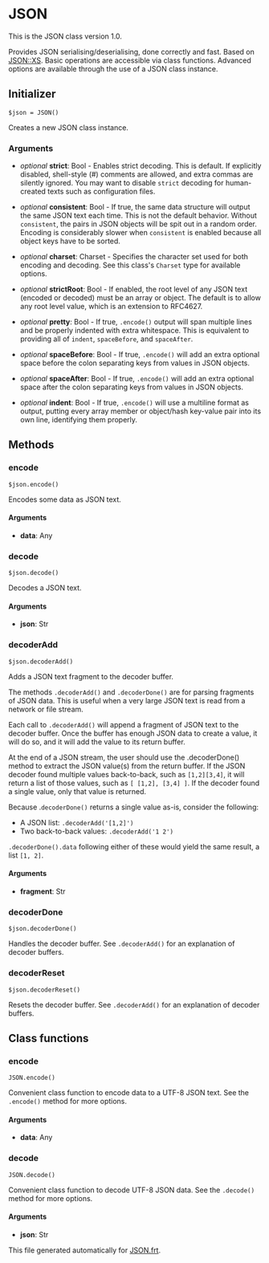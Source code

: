 


# JSON

This is the JSON class version 1.0.
  
Provides JSON serialising/deserialising, done correctly and fast.
Based on [JSON::XS](http://search.cpan.org/perldoc?JSON%3A%3AXS).
Basic operations are accessible via class functions. Advanced options are
available through the use of a JSON class instance.


## Initializer

```
$json = JSON()
```

Creates a new JSON class instance.


### Arguments

* *optional* __strict__: Bool - Enables strict decoding. This is default. If explicitly disabled,
shell-style (#) comments are allowed, and extra commas are
silently ignored. You may want to disable `strict` decoding for
human-created texts such as configuration files.

* *optional* __consistent__: Bool - If true, the same data structure will output the same JSON text each
time. This is not the default behavior. Without `consistent`, the pairs
in JSON objects will be spit out in a random order. Encoding is
considerably slower when `consistent` is enabled because all object
keys have to be sorted.

* *optional* __charset__: Charset - Specifies the character set used for both encoding and decoding. See
this class's `Charset` type for available options.

* *optional* __strictRoot__: Bool - If enabled, the root level of any JSON text (encoded or decoded) must be
an array or object. The default is to allow any root level value, which
is an extension to RFC4627.

* *optional* __pretty__: Bool - If true, `.encode()` output will span multiple lines and be properly
indented with extra whitespace. This is equivalent to providing all of
`indent`, `spaceBefore`, and `spaceAfter`.

* *optional* __spaceBefore__: Bool - If true, `.encode()` will add an extra optional space before the
colon separating keys from values in JSON objects.

* *optional* __spaceAfter__: Bool - If true, `.encode()` will add an extra optional space after
the colon separating keys from values in JSON objects.

* *optional* __indent__: Bool - If true, `.encode()` will use a multiline format as output, putting
every array member or object/hash key-value pair into its own line,
identifying them properly.

## Methods

### encode

```
$json.encode()
```

Encodes some data as JSON text.


#### Arguments

* __data__: Any  



### decode

```
$json.decode()
```

Decodes a JSON text.


#### Arguments

* __json__: Str  



### decoderAdd

```
$json.decoderAdd()
```

Adds a JSON text fragment to the decoder buffer.

The methods `.decoderAdd()` and `.decoderDone()` are for parsing fragments
of JSON data. This is useful when a very large JSON text is read from a
network or file stream.

Each call to `.decoderAdd()` will append a fragment of JSON text to the
decoder buffer. Once the buffer has enough JSON data to create a value, it
will do so, and it will add the value to its return buffer.

At the end of a JSON stream, the user should use the .decoderDone() method
to extract the JSON value(s) from the return buffer. If the JSON decoder
found multiple values back-to-back, such as `[1,2][3,4]`, it will return a
list of those values, such as `[ [1,2], [3,4] ]`. If the decoder found a
single value, only that value is returned.

Because .`decoderDone()` returns a single value as-is, consider the
following:

* A JSON list: `.decoderAdd('[1,2]')`
* Two back-to-back values: `.decoderAdd('1 2')`

`.decoderDone().data` following either of these would yield the same result,
a list `[1, 2]`.


#### Arguments

* __fragment__: Str  



### decoderDone

```
$json.decoderDone()
```

Handles the decoder buffer.
See `.decoderAdd()` for an explanation of decoder buffers.





### decoderReset

```
$json.decoderReset()
```

Resets the decoder buffer.
See `.decoderAdd()` for an explanation of decoder buffers.


## Class functions

### encode

```
JSON.encode()
```

Convenient class function to encode data to a UTF-8 JSON text.
See the `.encode()` method for more options.


#### Arguments

* __data__: Any  



### decode

```
JSON.decode()
```

Convenient class function to decode UTF-8 JSON data.
See the `.decode()` method for more options.


#### Arguments

* __json__: Str  
  
This file generated automatically for [JSON.frt](../JSON.frt).
